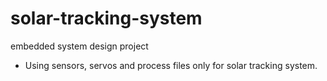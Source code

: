 # solar-tracking-system
embedded system design project
- Using sensors, servos and process files only for solar tracking system.
